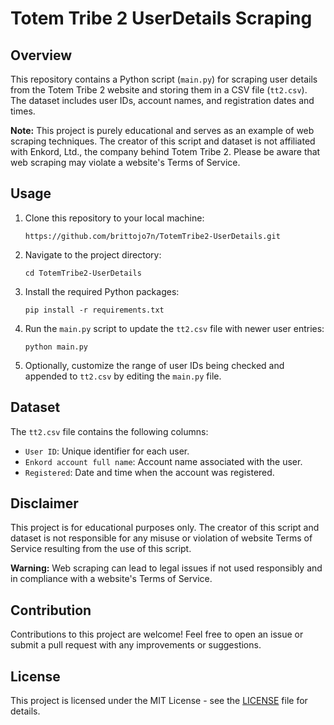 # Totem Tribe 2 UserDetails Scraping

## Overview
This repository contains a Python script (`main.py`) for scraping user details from the Totem Tribe 2 website and storing them in a CSV file (`tt2.csv`). The dataset includes user IDs, account names, and registration dates and times.

**Note:** This project is purely educational and serves as an example of web scraping techniques. The creator of this script and dataset is not affiliated with Enkord, Ltd., the company behind Totem Tribe 2. Please be aware that web scraping may violate a website's Terms of Service.

## Usage
1. Clone this repository to your local machine:
   ```
   https://github.com/brittojo7n/TotemTribe2-UserDetails.git
   ```

2. Navigate to the project directory:
   ```
   cd TotemTribe2-UserDetails
   ```

3. Install the required Python packages:
   ```
   pip install -r requirements.txt
   ```

4. Run the `main.py` script to update the `tt2.csv` file with newer user entries:
   ```
   python main.py
   ```

5. Optionally, customize the range of user IDs being checked and appended to `tt2.csv` by editing the `main.py` file.

## Dataset
The `tt2.csv` file contains the following columns:
- `User ID`: Unique identifier for each user.
- `Enkord account full name`: Account name associated with the user.
- `Registered`: Date and time when the account was registered.

## Disclaimer
This project is for educational purposes only. The creator of this script and dataset is not responsible for any misuse or violation of website Terms of Service resulting from the use of this script.

**Warning:** Web scraping can lead to legal issues if not used responsibly and in compliance with a website's Terms of Service.

## Contribution
Contributions to this project are welcome! Feel free to open an issue or submit a pull request with any improvements or suggestions.

## License
This project is licensed under the MIT License - see the [LICENSE](LICENSE) file for details.
